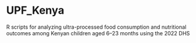 # UPF_Kenya
R scripts for analyzing ultra-processed food consumption and nutritional outcomes among Kenyan children aged 6–23 months using the 2022 DHS
